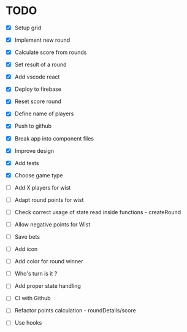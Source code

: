 # TODO

- [x] Setup grid
- [x] Implement new round
- [x] Calculate score from rounds
- [x] Set result of a round
- [x] Add vscode react
- [x] Deploy to firebase
- [x] Reset score round
- [x] Define name of players
- [x] Push to github
- [x] Break app into component files
- [x] Improve design
- [x] Add tests
- [x] Choose game type
- [ ] Add X players for wist

- [ ] Adapt round points for wist

- [ ] Check correct usage of state read inside functions - createRound
- [ ] Allow negative points for Wist

- [ ] Save bets

- [ ] Add icon
- [ ] Add color for round winner
- [ ] Who's turn is it ?
- [ ] Add proper state handling
- [ ] CI with Github
- [ ] Refactor points calculation - roundDetails/score
- [ ] Use hooks
